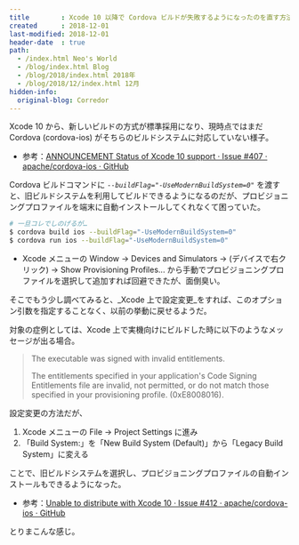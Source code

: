 ```yaml
---
title        : Xcode 10 以降で Cordova ビルドが失敗するようになったのを直す方法
created      : 2018-12-01
last-modified: 2018-12-01
header-date  : true
path:
  - /index.html Neo's World
  - /blog/index.html Blog
  - /blog/2018/index.html 2018年
  - /blog/2018/12/index.html 12月
hidden-info:
  original-blog: Corredor
---
```


Xcode 10 から、新しいビルドの方式が標準採用になり、現時点ではまだ Cordova (cordova-ios) がそちらのビルドシステムに対応していない様子。

- 参考：[ANNOUNCEMENT Status of Xcode 10 support · Issue #407 · apache/cordova-ios · GitHub](https://github.com/apache/cordova-ios/issues/407)

Cordova ビルドコマンドに _`--buildFlag="-UseModernBuildSystem=0"`_ を渡すと、旧ビルドシステムを利用してビルドできるようになるのだが、プロビジョニングプロファイルを端末に自動インストールしてくれなくて困っていた。

```bash
# 一旦コレでしのげるが…
$ cordova build ios --buildFlag="-UseModernBuildSystem=0"
$ cordova run ios --buildFlag="-UseModernBuildSystem=0"
```

- Xcode メニューの Window → Devices and Simulators → (デバイスで右クリック) → Show Provisioning Profiles... から手動でプロビジョニングプロファイルを選択して追加すれば回避できたが、面倒臭い。

そこでもう少し調べてみると、_Xcode 上で設定変更_をすれば、このオプション引数を指定することなく、以前の挙動に戻せるようだ。

対象の症例としては、Xcode 上で実機向けにビルドした時に以下のようなメッセージが出る場合。

> The executable was signed with invalid entitlements.
> 
> The entitlements specified in your application's Code Signing Entitlements file are invalid, not permitted, or do not match those specified in your provisioning profile. (0xE8008016).

設定変更の方法だが、

1. Xcode メニューの File → Project Settings に進み
2. 「Build System:」を「New Build System (Default)」から「Legacy Build System」に変える

ことで、旧ビルドシステムを選択し、プロビジョニングプロファイルの自動インストールもできるようになった。

- 参考：[Unable to distribute with Xcode 10 · Issue #412 · apache/cordova-ios · GitHub](https://github.com/apache/cordova-ios/issues/412#issuecomment-422839734)

とりまこんな感じ。
